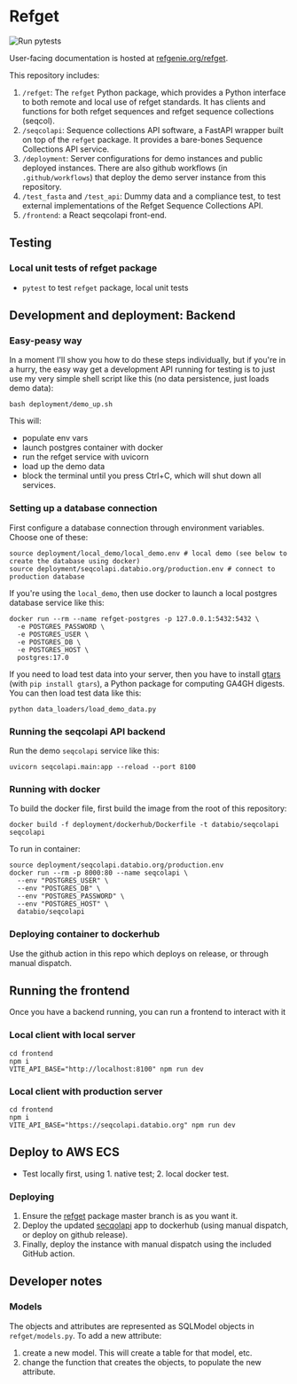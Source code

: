 # Refget

![Run pytests](https://github.com/pepkit/looper/workflows/Run%20pytests/badge.svg)

User-facing documentation is hosted at [refgenie.org/refget](https://refgenie.org/refget/).

This repository includes:

1. `/refget`: The `refget` Python package, which provides a Python interface to both remote and local use of refget standards. It has clients and functions for both refget sequences and refget sequence collections (seqcol).
2. `/seqcolapi`: Sequence collections API software, a FastAPI wrapper built on top of the `refget` package. It provides a bare-bones Sequence Collections API service.
3. `/deployment`: Server configurations for demo instances and public deployed instances. There are also github workflows (in `.github/workflows`) that deploy the demo server instance from this repository.
4. `/test_fasta` and `/test_api`: Dummy data and a compliance test, to test external implementations of the Refget Sequence Collections API.
5. `/frontend`: a React seqcolapi front-end.

## Testing

### Local unit tests of refget package

- `pytest` to test `refget` package, local unit tests

## Development and deployment: Backend

### Easy-peasy way

In a moment I'll show you how to do these steps individually, but if you're in a hurry, the easy way get a development API running for testing is to just use my very simple shell script like this (no data persistence, just loads demo data):

```console
bash deployment/demo_up.sh
```

This will:
- populate env vars
- launch postgres container with docker
- run the refget service with uvicorn
- load up the demo data
- block the terminal until you press Ctrl+C, which will shut down all services.

### Setting up a database connection

First configure a database connection through environment variables. Choose one of these:

```
source deployment/local_demo/local_demo.env # local demo (see below to create the database using docker)
source deployment/seqcolapi.databio.org/production.env # connect to production database
```

If you're using the `local_demo`, then use docker to launch a local postgres database service like this:

```
docker run --rm --name refget-postgres -p 127.0.0.1:5432:5432 \
  -e POSTGRES_PASSWORD \
  -e POSTGRES_USER \
  -e POSTGRES_DB \
  -e POSTGRES_HOST \
  postgres:17.0
```

If you need to load test data into your server, then you have to install [gtars](https://docs.bedbase.org/gtars/) (with `pip install gtars`), a Python package for computing GA4GH digests. You can then load test data like this:

```
python data_loaders/load_demo_data.py
```


### Running the seqcolapi API backend

Run the demo `seqcolapi` service like this:

```
uvicorn seqcolapi.main:app --reload --port 8100
```

### Running with docker

To build the docker file, first build the image from the root of this repository:

```
docker build -f deployment/dockerhub/Dockerfile -t databio/seqcolapi seqcolapi
```

To run in container:

```
source deployment/seqcolapi.databio.org/production.env
docker run --rm -p 8000:80 --name seqcolapi \
  --env "POSTGRES_USER" \
  --env "POSTGRES_DB" \
  --env "POSTGRES_PASSWORD" \
  --env "POSTGRES_HOST" \
  databio/seqcolapi
```

### Deploying container to dockerhub

Use the github action in this repo which deploys on release, or through manual dispatch.

## Running the frontend

Once you have a backend running, you can run a frontend to interact with it

### Local client with local server

```
cd frontend
npm i
VITE_API_BASE="http://localhost:8100" npm run dev
```

### Local client with production server

```
cd frontend
npm i
VITE_API_BASE="https://seqcolapi.databio.org" npm run dev
```

## Deploy to AWS ECS

- Test locally first, using 1. native test; 2. local docker test.

### Deploying

1. Ensure the [refget](https://github.com/refgenie/refget/) package master branch is as you want it.
2. Deploy the updated [secqolapi](https://github.com/refgenie/seqcolapi/) app to dockerhub (using manual dispatch, or deploy on github release).
3. Finally, deploy the instance with manual dispatch using the included GitHub action.

## Developer notes

### Models

The objects and attributes are represented as SQLModel objects in `refget/models.py`. To add a new attribute:

1. create a new model. This will create a table for that model, etc.
2. change the function that creates the objects, to populate the new attribute.


